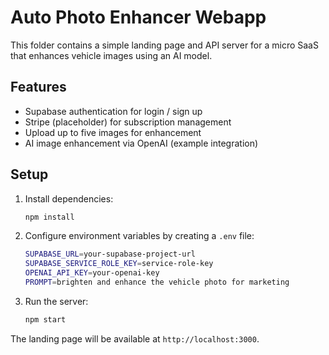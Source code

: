 # Auto Photo Enhancer Webapp

This folder contains a simple landing page and API server for a micro SaaS that enhances vehicle images using an AI model.

## Features
- Supabase authentication for login / sign up
- Stripe (placeholder) for subscription management
- Upload up to five images for enhancement
- AI image enhancement via OpenAI (example integration)

## Setup
1. Install dependencies:
   ```bash
   npm install
   ```
2. Configure environment variables by creating a `.env` file:
   ```bash
   SUPABASE_URL=your-supabase-project-url
   SUPABASE_SERVICE_ROLE_KEY=service-role-key
   OPENAI_API_KEY=your-openai-key
   PROMPT=brighten and enhance the vehicle photo for marketing
   ```
3. Run the server:
   ```bash
   npm start
   ```

The landing page will be available at `http://localhost:3000`.
